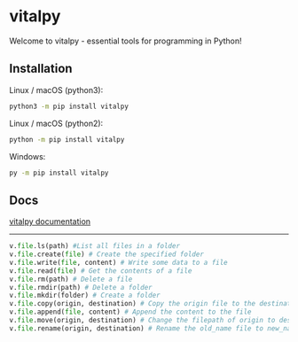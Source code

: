 # vitalpy

Welcome to vitalpy - essential tools for programming in Python!

## Installation

Linux / macOS (python3):

``` zsh
python3 -m pip install vitalpy
```

Linux  / macOS (python2):

``` zsh
python -m pip install vitalpy
```

Windows:

``` zsh
py -m pip install vitalpy
```

## Docs

[vitalpy documentation](http://123web.uk/vitalpy/docs)

---

<!--``` python
v.file.ls(path)
```

Returns a list of files in a directory.

Arguments:

* `path`: the folder to search (e.g. `/home/your_name/coding/awesome_project`)

Returns:

`list` of files in the specified directory

``` python
v.file.create(path)
```

---


Creates the specified file.

Arguments:

* `file`: the file to create

Returns:

`list` of files in the specified directory
-->

``` python
v.file.ls(path) #List all files in a folder
v.file.create(file) # Create the specified folder
v.file.write(file, content) # Write some data to a file
v.file.read(file) # Get the contents of a file
v.file.rm(path) # Delete a file
v.file.rmdir(path) # Delete a folder
v.file.mkdir(folder) # Create a folder
v.file.copy(origin, destination) # Copy the origin file to the destination
v.file.append(file, content) # Append the content to the file
v.file.move(origin, destination) # Change the filepath of origin to destination
v.file.rename(origin, destination) # Rename the old_name file to new_name, same as move()
```